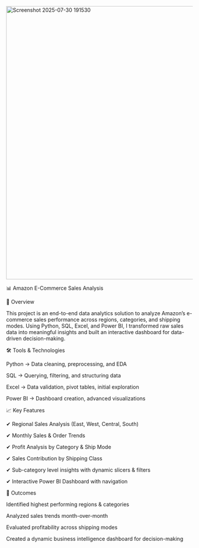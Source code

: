 <img width="1318" height="738" alt="Screenshot 2025-07-30 191530" src="https://github.com/user-attachments/assets/76abb99b-ebbf-43e6-9711-682212904beb" />

📊 Amazon E-Commerce Sales Analysis

📌 Overview

This project is an end-to-end data analytics solution to analyze Amazon’s e-commerce sales performance across regions, categories, and shipping modes. Using Python, SQL, Excel, and Power BI, I transformed raw sales data into meaningful insights and built an interactive dashboard for data-driven decision-making.

🛠 Tools & Technologies

Python → Data cleaning, preprocessing, and EDA

SQL → Querying, filtering, and structuring data

Excel → Data validation, pivot tables, initial exploration

Power BI → Dashboard creation, advanced visualizations

📈 Key Features

✔ Regional Sales Analysis (East, West, Central, South)

✔ Monthly Sales & Order Trends

✔ Profit Analysis by Category & Ship Mode

✔ Sales Contribution by Shipping Class

✔ Sub-category level insights with dynamic slicers & filters

✔ Interactive Power BI Dashboard with navigation

🚀 Outcomes

Identified highest performing regions & categories

Analyzed sales trends month-over-month

Evaluated profitability across shipping modes

Created a dynamic business intelligence dashboard for decision-making
